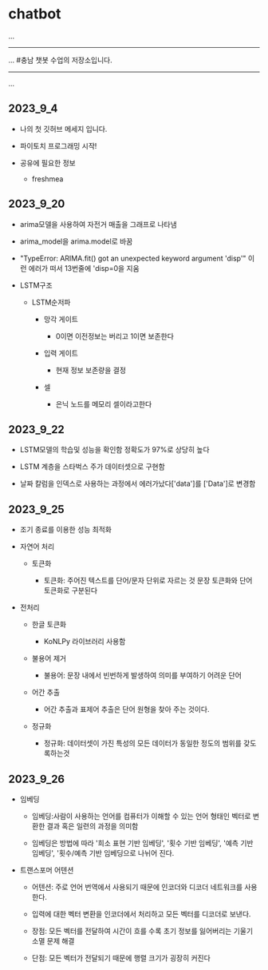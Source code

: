# chatbot
...
- - - 
...
#충남 챗봇 수업의 저장소입니다.


- - -
...
## 2023_9_4

* 나의 첫 깃허브 메세지 입니다.

* 파이토치 프로그래밍 시작!

* 공유에 필요한 정보
    * freshmea

## 2023_9_20 

* arima모델을 사용하여 자전거 매출을 그래프로 나타냄

* arima_model을 arima.model로 바꿈

* "TypeError: ARIMA.fit() got an unexpected keyword argument 'disp'" 이런 에러가 떠서 13번줄에   'disp=0을 지움

* LSTM구조
    * LSTM순저파
        * 망각 게이트
            * 0이면 이전정보는 버리고 1이면 보존한다

        * 입력 게이트
            * 현재 정보 보존량을 결정

        * 셀
            * 은닉 노드를 메모리 셀이라고한다


## 2023_9_22

* LSTM모델의 학습및 성능을 확인함 정확도가 97%로 상당히 높다

* LSTM 계층을 스타벅스 주가 데이터셋으로 구현함

* 날짜 칼럼을 인덱스로 사용하는 과정에서 에러가났다['data']를 ['Data']로 변경함


## 2023_9_25

* 조기 종료를 이용한 성능 최적화

* 자연어 처리
    * 토큰화

        * 토큰화: 주어진 텍스트를 단어/문자 단위로 자르는 것
                  문장 토큰화와 단어 토큰화로 구분된다

* 전처리
    * 한글 토큰화
        * KoNLPy 라이브러리 사용함

    * 불용어 제거
        * 불용어: 문장 내에서 빈번하게 발생하여 의미를 부여하기 어려운 단어

    * 어간 추출
        * 어간 추출과 표제어 추출은 단어 원형을 찾아 주는 것이다.

    * 정규화
        * 정규화: 데이터셋이 가진 특성의 모든 데이터가 동일한 정도의 범위를 갖도록하는것


## 2023_9_26

* 임베딩
    * 임베딩:사람이 사용하는 언어를 컴퓨터가 이해할 수 있는 언어 형태인 벡터로 변환한 결과 혹은 일련의 과정을 의미함

    * 임베딩은 방법에 따라 '희소 표현 기반 임베딩', '횟수 기반 임베딩', '예측 기반 임베딩', '횟수/예측 기반 임베딩으로 나뉘어 진다.

* 트랜스포머 어텐션
    * 어텐션: 주로 언어 번역에서 사용되기 때문에 인코더와 디코더 네트워크를 사용한다.

    * 입력에 대한 벡터 변환을 인코더에서 처리하고 모든 벡터를 디코더로 보낸다.

    * 장점: 모든 벡터를 전달하여 시간이 흐를 수록 초기 정보를 잃어버리는 기울기 소멸 문제 해결

    * 단점: 모든 벡터가 전달되기 때문에 행렬 크기가 굉장히 커진다
